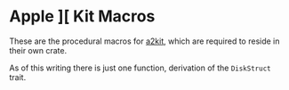 Apple ][ Kit Macros
====================

These are the procedural macros for [a2kit](https://github.com/dfgordon/a2kit), which are required to reside in their own crate.

As of this writing there is just one function, derivation of the `DiskStruct` trait.